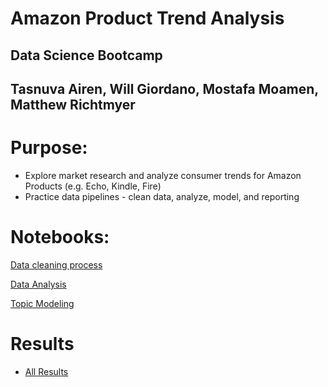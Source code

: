 # Amazon Product Trend Analysis

## Data Science Bootcamp
## Tasnuva Airen, Will Giordano, Mostafa Moamen, Matthew Richtmyer



# Purpose:
* Explore market research and analyze consumer trends for Amazon Products (e.g. Echo, Kindle, Fire)
* Practice data pipelines - clean data, analyze, model, and reporting

# Notebooks:
[Data cleaning process](https://github.com/mrichtmyer/AmazonProductTrends/blob/master/Notebooks/Data_Exploration_and_Cleanup.ipynb)

[Data Analysis](https://github.com/mrichtmyer/AmazonProductTrends/blob/master/Notebooks/Final%20Data%20Analysis.ipynb)

[Topic Modeling](https://github.com/mrichtmyer/AmazonProductTrends/blob/master/Notebooks/Topic%20Modeling.ipynb)

# Results
* [All Results](https://github.com/mrichtmyer/amazon_trend_analysis/tree/master/Results)
